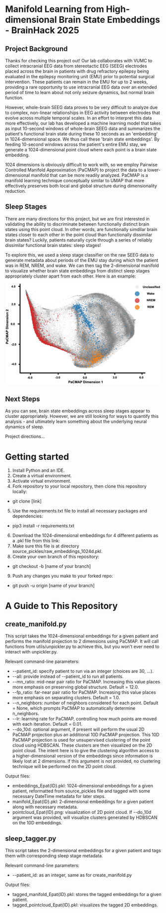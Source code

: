 # Manifold Learning from High-dimensional Brain State Embeddings - BrainHack 2025

## Project Background

Thanks for checking this project out! Our lab collaborates with VUMC to collect intracranial EEG data from stereotactic EEG (SEEG) electrodes placed across the brain in patients with drug refractory epilepsy being evaluated in the epilepsy monitoring unit (EMU) prior to potential surgical intervention. These patients can remain in the EMU for up to 2 weeks, providing a rare opportunity to use intracranial EEG data over an extended period of time to learn about not only seizure dynamics, but normal brain function.

However, whole-brain SEEG data proves to be very difficult to analyze due to complex, non-linear relationships in EEG activity between electrodes that evolve across multiple temporal scales. In an effort to interpret this data more effectively, our lab has developed a machine learning model that takes as input 10-second windows of whole-brain SEEG data and summarizes the patient's functional brain state during these 10 seconds as an 'embedding' in 1024-dimensional space. We thus call these 'brain state embeddings'. By feeding 10-second windows across the patient's entire EMU stay, we generate a 1024-dimensional point cloud where each point is a brain state embedding.

1024 dimensions is obviously difficult to work with, so we employ Pairwise Controlled Manifold Approximation (PaCMAP) to project the data to a lower-dimensional manifold that can be more readily analyzed. PaCMAP is a manifold learning technique conceptually similar to UMAP that more effectively preserves both local and global structure during dimensionality reduction.

## Sleep Stages

There are many directions for this project, but we are first interested in validating the ability to discriminate between functionally distinct brain states using this point cloud. In other words, are functionally simdilar brain states closer to each other in the point cloud than functionally dissimilar brain states? Luckily, patients naturally cycle through a series of reliably dissimilar functional brain states: sleep stages!

To explore this, we used a sleep stage classifier on the raw SEEG data to generate metadata about periods of the EMU stay during which the patient was in REM, NREM, and wake. We can then tag the 2-dimensional manifold to visualize whether brain state embeddings from distinct sleep stages appropriately cluster apart from each other. Here is an example:

![alt text](image.png)

## Next Steps

As you can see, brain state embeddings across sleep stages appear to cluster appropriately. However, we are still looking for ways to quantify this analysis - and ultimately learn something about the underlying neural dynamics of sleep. 

Project directions...



# Getting started

1) Install Python and an IDE.
2) Create a virtual environment.
3) Activate virtual environment.
4) Fork repository to your local repository, then clone this repository locally:
- git clone [link]
5) Use the requirements.txt file to install all necessary packages and dependencies:
- pip3 install -r requirements.txt
6) Download the 1024-dimensional embeddings for 4 different patients as a .pkl file from this link:
7) Make sure this file is at directory source_pickles/raw_embeddings_1024d.pkl.
8) Create your own branch of this repository:
- git checkout -b [name of your branch]
9) Push any changes you make to your forked repo:
- git push -u origin [name of your branch]


# A Guide to This Repository

## create_manifold.py

This script takes the 1024-dimensional embeddings for a given patient and performs the manifold projection to 2 dimensions using PaCMAP. It will call functions from utils/unpickler.py to achieve this, but you won't ever need to interact with unpickler.py. 

Relevant command-line parameters:
- --patient_id: specify patient to run via an integer (choices are 30, ...).
- --all: provide instead of --patient_id to run all patients.
- --mn_ratio: mid-near pair ratio for PaCMAP. Increasing this value places more emphasis on preserving global structure. Default = 12.0.
- --fp_ratio: far-near pair ratio for PaCMAP. Increasing this value places more emphasis on separating clusters. Default = 1.0.
- --n_neighbors: number of neighbors considered for each point. Default = None, which prompts PaCMAP to automatically determine n_neighbors.
- --lr: learning rate for PaCMAP, controlling how much points are moved with each iteration. Default = 0.01.
- --do_10d: optional argument, if present will perform the usual 2D PaCMAP projection plus an additional 10D PaCMAP projection. This 10D PaCMAP projection is used for unsupervised clustering of the point cloud using HDBSCAN. These clusters are then visualized on the 2D point cloud. The intent here is to give the clustering algorithm access to a higher-dimensional version of the embeddings since information is likely lost at 2 dimensions. If this argument is not provided, no clustering technique will be performed on the 2D point cloud.


Output files:
- embeddings_Epat{ID}.pkl: 1024-dimensional embeddings for a given patient, reformatted from source_pickles file and tagged with some necessary DateTime metadata for later steps.
- manifold_Epat{ID}.pkl: 2-dimensional embeddings for a given patient along with necessary metadata.
- pointcloud_Epat{ID}.png: visualization of 2D point cloud. If --do_10d argument was provided, will visualize clusters generated by HDBSCAN on the 10D embeddings.

## sleep_tagger.py

This script takes the 2-dimensional embeddings for a given patient and tags them with corresponding sleep stage metadata.

Relevant command-line parameters:
- --patient_id: as an integer, same as for create_manifold.py

Output files:
- tagged_manifold_Epat{ID}.pkl: stores the tagged embeddings for a given patient.
- tagged_pointcloud_Epat{ID}.pkl: visualizes the tagged 2D embeddings.





